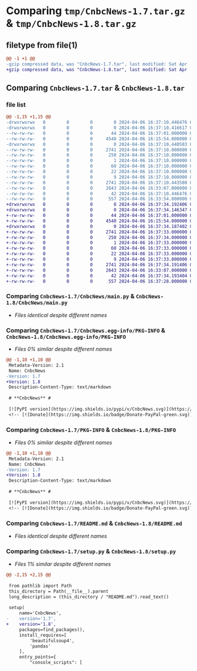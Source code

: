 # Comparing `tmp/CnbcNews-1.7.tar.gz` & `tmp/CnbcNews-1.8.tar.gz`

## filetype from file(1)

```diff
@@ -1 +1 @@
-gzip compressed data, was "CnbcNews-1.7.tar", last modified: Sat Apr  6 16:37:10 2024, max compression
+gzip compressed data, was "CnbcNews-1.8.tar", last modified: Sat Apr  6 16:37:34 2024, max compression
```

## Comparing `CnbcNews-1.7.tar` & `CnbcNews-1.8.tar`

### file list

```diff
@@ -1,15 +1,15 @@
-drwxrwxrwx   0        0        0        0 2024-04-06 16:37:10.446476 CnbcNews-1.7/
-drwxrwxrwx   0        0        0        0 2024-04-06 16:37:10.416617 CnbcNews-1.7/CnbcNews/
--rw-rw-rw-   0        0        0       44 2024-04-06 16:37:01.000000 CnbcNews-1.7/CnbcNews/__init__.py
--rw-rw-rw-   0        0        0     4540 2024-04-06 16:15:54.000000 CnbcNews-1.7/CnbcNews/main.py
-drwxrwxrwx   0        0        0        0 2024-04-06 16:37:10.440583 CnbcNews-1.7/CnbcNews.egg-info/
--rw-rw-rw-   0        0        0     2741 2024-04-06 16:37:10.000000 CnbcNews-1.7/CnbcNews.egg-info/PKG-INFO
--rw-rw-rw-   0        0        0      250 2024-04-06 16:37:10.000000 CnbcNews-1.7/CnbcNews.egg-info/SOURCES.txt
--rw-rw-rw-   0        0        0        1 2024-04-06 16:37:10.000000 CnbcNews-1.7/CnbcNews.egg-info/dependency_links.txt
--rw-rw-rw-   0        0        0       60 2024-04-06 16:37:10.000000 CnbcNews-1.7/CnbcNews.egg-info/entry_points.txt
--rw-rw-rw-   0        0        0       22 2024-04-06 16:37:10.000000 CnbcNews-1.7/CnbcNews.egg-info/requires.txt
--rw-rw-rw-   0        0        0        9 2024-04-06 16:37:10.000000 CnbcNews-1.7/CnbcNews.egg-info/top_level.txt
--rw-rw-rw-   0        0        0     2741 2024-04-06 16:37:10.443580 CnbcNews-1.7/PKG-INFO
--rw-rw-rw-   0        0        0     2643 2024-04-06 16:33:07.000000 CnbcNews-1.7/README.md
--rw-rw-rw-   0        0        0       42 2024-04-06 16:37:10.446476 CnbcNews-1.7/setup.cfg
--rw-rw-rw-   0        0        0      557 2024-04-06 16:33:54.000000 CnbcNews-1.7/setup.py
+drwxrwxrwx   0        0        0        0 2024-04-06 16:37:34.192406 CnbcNews-1.8/
+drwxrwxrwx   0        0        0        0 2024-04-06 16:37:34.146347 CnbcNews-1.8/CnbcNews/
+-rw-rw-rw-   0        0        0       44 2024-04-06 16:37:01.000000 CnbcNews-1.8/CnbcNews/__init__.py
+-rw-rw-rw-   0        0        0     4540 2024-04-06 16:15:54.000000 CnbcNews-1.8/CnbcNews/main.py
+drwxrwxrwx   0        0        0        0 2024-04-06 16:37:34.187402 CnbcNews-1.8/CnbcNews.egg-info/
+-rw-rw-rw-   0        0        0     2741 2024-04-06 16:37:33.000000 CnbcNews-1.8/CnbcNews.egg-info/PKG-INFO
+-rw-rw-rw-   0        0        0      250 2024-04-06 16:37:34.000000 CnbcNews-1.8/CnbcNews.egg-info/SOURCES.txt
+-rw-rw-rw-   0        0        0        1 2024-04-06 16:37:33.000000 CnbcNews-1.8/CnbcNews.egg-info/dependency_links.txt
+-rw-rw-rw-   0        0        0       60 2024-04-06 16:37:33.000000 CnbcNews-1.8/CnbcNews.egg-info/entry_points.txt
+-rw-rw-rw-   0        0        0       22 2024-04-06 16:37:33.000000 CnbcNews-1.8/CnbcNews.egg-info/requires.txt
+-rw-rw-rw-   0        0        0        9 2024-04-06 16:37:33.000000 CnbcNews-1.8/CnbcNews.egg-info/top_level.txt
+-rw-rw-rw-   0        0        0     2741 2024-04-06 16:37:34.191406 CnbcNews-1.8/PKG-INFO
+-rw-rw-rw-   0        0        0     2643 2024-04-06 16:33:07.000000 CnbcNews-1.8/README.md
+-rw-rw-rw-   0        0        0       42 2024-04-06 16:37:34.193404 CnbcNews-1.8/setup.cfg
+-rw-rw-rw-   0        0        0      557 2024-04-06 16:37:28.000000 CnbcNews-1.8/setup.py
```

### Comparing `CnbcNews-1.7/CnbcNews/main.py` & `CnbcNews-1.8/CnbcNews/main.py`

 * *Files identical despite different names*

### Comparing `CnbcNews-1.7/CnbcNews.egg-info/PKG-INFO` & `CnbcNews-1.8/CnbcNews.egg-info/PKG-INFO`

 * *Files 0% similar despite different names*

```diff
@@ -1,10 +1,10 @@
 Metadata-Version: 2.1
 Name: CnbcNews
-Version: 1.7
+Version: 1.8
 Description-Content-Type: text/markdown
 
 # **CnbcNews** #
 
 [![PyPI version](https://img.shields.io/pypi/v/CnbcNews.svg)](https://pypi.org/project/CnbcNews/)
 <!-- [![Donate](https://img.shields.io/badge/Donate-PayPal-green.svg)](https://www.paypal.com/cgi-bin/webscr?cmd=_s-xclick&hosted_button_id=XX272QZV9A2FN&source=url) -->
```

### Comparing `CnbcNews-1.7/PKG-INFO` & `CnbcNews-1.8/PKG-INFO`

 * *Files 0% similar despite different names*

```diff
@@ -1,10 +1,10 @@
 Metadata-Version: 2.1
 Name: CnbcNews
-Version: 1.7
+Version: 1.8
 Description-Content-Type: text/markdown
 
 # **CnbcNews** #
 
 [![PyPI version](https://img.shields.io/pypi/v/CnbcNews.svg)](https://pypi.org/project/CnbcNews/)
 <!-- [![Donate](https://img.shields.io/badge/Donate-PayPal-green.svg)](https://www.paypal.com/cgi-bin/webscr?cmd=_s-xclick&hosted_button_id=XX272QZV9A2FN&source=url) -->
```

### Comparing `CnbcNews-1.7/README.md` & `CnbcNews-1.8/README.md`

 * *Files identical despite different names*

### Comparing `CnbcNews-1.7/setup.py` & `CnbcNews-1.8/setup.py`

 * *Files 1% similar despite different names*

```diff
@@ -2,15 +2,15 @@
 
 from pathlib import Path
 this_directory = Path(__file__).parent
 long_description = (this_directory / "README.md").read_text()
 
 setup(
     name='CnbcNews',
-    version='1.7',
+    version='1.8',
     packages=find_packages(),
     install_requires=[
         'beautifulsoup4',
         'pandas'
     ],
     entry_points={
         "console_scripts": [
```

